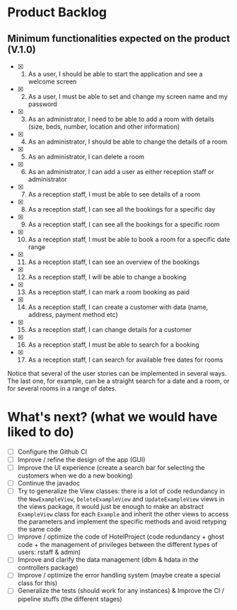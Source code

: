 # Product Backlog

## Minimum functionalities expected on the product (V.1.0)

- [x] 1. As a user, I should be able to start the application and see a welcome screen
- [x] 2. As a user, I must be able to set and change my screen name and my password
- [x] 3. As an administrator, I need to be able to add a room with details (size, beds, number, location and other information)
- [x] 4. As an administrator, I should be able to change the details of a room
- [x] 5. As an administrator, I can delete a room
- [x] 6. As an administrator, I can add a user as either reception staff or administrator
- [x] 7. As a reception staff, I must be able to see details of a room
- [x] 8. As a reception staff, I can see all the bookings for a specific day
- [x] 9. As a reception staff, I can see all the bookings for a specific room
- [x] 10. As a reception staff, I must be able to book a room for a specific date range
- [x] 11. As a reception staff, I can see an overview of the bookings
- [x] 12. As a reception staff, I will be able to change a booking
- [x] 13. As a reception staff, I can mark a room booking as paid
- [x] 14. As a reception staff, I can create a customer with data (name, address, payment method etc)
- [x] 15. As a reception staff, I can change details for a customer
- [x] 16. As a reception staff, I must be able to search for a booking
- [x] 17. As a reception staff, I can search for available free dates for rooms

Notice that several of the user stories can be implemented in several ways. The last one, for example, can be a straight search for a date and a room, or for several rooms in a range of dates.

# What's next? (what we would have liked to do)

- [ ] Configure the Github CI
- [ ] Improve / refine the design of the app (GUI)
- [ ] Improve the UI experience (create a search bar for selecting the customers when we do a new booking)
- [ ] Continue the javadoc
- [ ] Try to generalize the View classes: there is a lot of code redundancy in the `NewExampleView`, `DeleteExampleView` and `UpdateExampleView` views in the views package, it would just be enough to make an abstract `ExampleView` class for each `Example` and inherit the other views to access the parameters and implement the specific methods and avoid retyping the same code
- [ ] Improve / optimize the code of HotelProject (code redundancy + ghost code + the management of privileges between the different types of users: rstaff & admin)
- [ ] Improve and clarify the data management (dbm & hdata in the controllers package)
- [ ] Improve / optimize the error handling system (maybe create a special class for this)
- [ ] Generalize the tests (should work for any instances) & Improve the CI / pipeline stuffs (the different stages)
